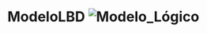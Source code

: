 # ModeloLBD ![Modelo_Lógico](https://user-images.githubusercontent.com/65970105/97765940-0ea4f980-1af3-11eb-897f-bdef6330c4e7.png)
